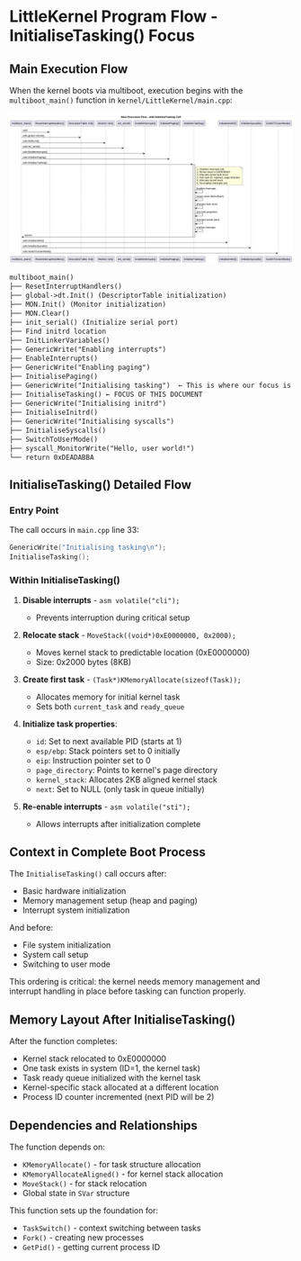 # LittleKernel Program Flow - InitialiseTasking() Focus

## Main Execution Flow

When the kernel boots via multiboot, execution begins with the `multiboot_main()` function in `kernel/LittleKernel/main.cpp`:

![Main Flow with InitialiseTasking Call](Main_InitialiseTasking_Flow.png)

```
multiboot_main()
├── ResetInterruptHandlers()
├── global->dt.Init() (DescriptorTable initialization)
├── MON.Init() (Monitor initialization)
├── MON.Clear() 
├── init_serial() (Initialize serial port)
├── Find initrd location
├── InitLinkerVariables()
├── GenericWrite("Enabling interrupts")
├── EnableInterrupts()
├── GenericWrite("Enabling paging")
├── InitialisePaging()
├── GenericWrite("Initialising tasking")  ← This is where our focus is
├── InitialiseTasking() ← FOCUS OF THIS DOCUMENT
├── GenericWrite("Initialising initrd")
├── InitialiseInitrd()
├── GenericWrite("Initialising syscalls")
├── InitialiseSyscalls()
├── SwitchToUserMode()
├── syscall_MonitorWrite("Hello, user world!")
└── return 0xDEADABBA
```

## InitialiseTasking() Detailed Flow

### Entry Point
The call occurs in `main.cpp` line 33:
```cpp
GenericWrite("Initialising tasking\n");
InitialiseTasking();
```

### Within InitialiseTasking()
1. **Disable interrupts** - `asm volatile("cli");`
   - Prevents interruption during critical setup

2. **Relocate stack** - `MoveStack((void*)0xE0000000, 0x2000);`
   - Moves kernel stack to predictable location (0xE0000000)
   - Size: 0x2000 bytes (8KB)

3. **Create first task** - `(Task*)KMemoryAllocate(sizeof(Task));`
   - Allocates memory for initial kernel task
   - Sets both `current_task` and `ready_queue`

4. **Initialize task properties**:
   - `id`: Set to next available PID (starts at 1)
   - `esp/ebp`: Stack pointers set to 0 initially
   - `eip`: Instruction pointer set to 0
   - `page_directory`: Points to kernel's page directory
   - `kernel_stack`: Allocates 2KB aligned kernel stack
   - `next`: Set to NULL (only task in queue initially)

5. **Re-enable interrupts** - `asm volatile("sti");`
   - Allows interrupts after initialization complete

## Context in Complete Boot Process

The `InitialiseTasking()` call occurs after:
- Basic hardware initialization
- Memory management setup (heap and paging)
- Interrupt system initialization

And before:
- File system initialization
- System call setup
- Switching to user mode

This ordering is critical: the kernel needs memory management and interrupt handling in place before tasking can function properly.

## Memory Layout After InitialiseTasking()

After the function completes:
- Kernel stack relocated to 0xE0000000
- One task exists in system (ID=1, the kernel task)
- Task ready queue initialized with the kernel task
- Kernel-specific stack allocated at a different location
- Process ID counter incremented (next PID will be 2)

## Dependencies and Relationships

The function depends on:
- `KMemoryAllocate()` - for task structure allocation
- `KMemoryAllocateAligned()` - for kernel stack allocation
- `MoveStack()` - for stack relocation
- Global state in `SVar` structure

This function sets up the foundation for:
- `TaskSwitch()` - context switching between tasks
- `Fork()` - creating new processes
- `GetPid()` - getting current process ID